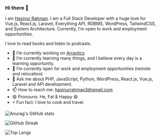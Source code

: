### Hi there 👋

I am [Hasinur Rahman](https://linkedin.com/in/hasinur1997). I am a Full Stack Developer with a huge love for Vue.js, React.js, Laravel, Everything API, RDBMS, WordPress, TailwindCSS, and System Architecture. Currently, I'm open to work and employment opportunities.

I love to read books and listen to podcasts.

- 🔭 I’m currently working on [Arraytics](https://arraytics.com)
- 🌱 I’m currently learning many things, and I believe every day is a learning opportunity.
- 👯 I’m currently open for work and employment opportunities (remote and relocation)
- 💬 Ask me about PHP, JavaScript, Python, WordPress, React.js, Vue.js, Laravel and API development.
- 📫 How to reach me: [hasinurrahman3@gmail.com](hasinurrahman3@gmail.com)
- 😄 Pronouns: He, Fat & Happy 😄
- ⚡ Fun fact: I love to cook and travel.

![Anurag's GitHub stats](https://github-readme-stats.vercel.app/api?username=hasinur1997&amp;theme=gruvbox&amp;show_icons=true&amp;hide_border=true&amp;count_private=true)

![GitHub Streak](https://github-readme-streak-stats.herokuapp.com/?user=hasinur1997&amp;theme=gruvbox&amp;hide_border=true)

![Top Langs](https://github-readme-stats.vercel.app/api/top-langs/?username=hasinur1997&amp;theme=gruvbox&amp;show_icons=true&amp;hide_border=true&amp;layout=donut)
